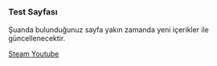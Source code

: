 ##

### Test Sayfası

Şuanda bulunduğunuz sayfa yakın zamanda yeni içerikler ile güncellenecektir.

[Steam ](https://steamcommunity.com/profiles/76561198310989406/) [Youtube](https://www.youtube.com/channel/UC2qsh4uo2F5759Qa1JIOK3g)



